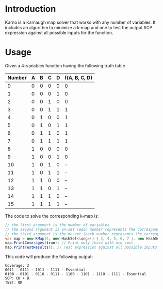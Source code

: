# Introduction
Karno is a Karnaugh map solver that works with any number of variables. It includes an algorithm to minimize a k-map and one to test the output SOP expression against all possible inputs for the function.

# Usage

Given a 4-variables function having the following truth table

Number | A | B | C | D | f(A, B, C, D)
--- | --- | --- | --- | --- | ---
0 | 0 | 0 | 0 | 0 | 0
1 | 0 | 0 | 0 | 1 | 0
2 | 0 | 0 | 1 | 0 | 0
3 | 0 | 0 | 1 | 1 | 1
4 | 0 | 1 | 0 | 0 | 1
5 | 0 | 1 | 0 | 1 | 1
6 | 0 | 1 | 1 | 0 | 1
7 | 0 | 1 | 1 | 1 | 1
8 | 1 | 0 | 0 | 0 | 0
9 | 1 | 0 | 0 | 1 | 0
10 | 1 | 0 | 1 | 0 | –
11 | 1 | 0 | 1 | 1 | –
12 | 1 | 1 | 0 | 0 | –
13 | 1 | 1 | 0 | 1 | –
14 | 1 | 1 | 1 | 0 | –
15 | 1 | 1 | 1 | 1 | –

The code to solve the corresponding k-map is:

```csharp
// the first argument is the number of variables 
// the second argument is on-set (each number represents the corresponding binary string)
// the third argument is the dc-set (each number represents the corresponding binary string)
var map = new KMap(4, new HashSet<long>() { 3, 4, 5, 6, 7 }, new HashSet<long>() { 10, 11, 12, 13, 14, 15 });
map.PrintCoverages(true); // Print only those with min cost
map.PrintTestResults(); // Test expression against all possible inputs
```

This code will produce the following output:

```
Coverage: 3
0011 - 0111 - 1011 - 1111 - Essential
0100 - 0101 - 0110 - 0111 - 1100 - 1101 - 1110 - 1111 - Essential
SOP: CD + B
TEST: OK
```
